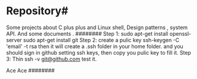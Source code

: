 # Repository#
Some projects about C plus plus and Linux shell,  Design patterns , system API. And some documents .
########
Step 1:
	sudo apt-get install openssl-server
	sudo apt-get install git
Step 2:
	create a pulic key
		ssh-keygen -C 'email' -t rsa
	then it will create a .ssh folder in your home folder.
	and you should sign in github setting ssh keys, then copy
	you pulic key to fill it.
Step 3:
	Thin ssh -v git@github.com test it.

Ace Ace
########

